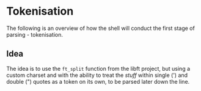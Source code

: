 # Tokenisation

The following is an overview of how the shell will conduct the first stage of parsing - tokenisation.

## Idea

The idea is to use the `ft_split` function from the libft project, but using a custom charset and with the ability to treat the *stuff* within single (') and double (") quotes as a token on its own, to be parsed later down the line.

